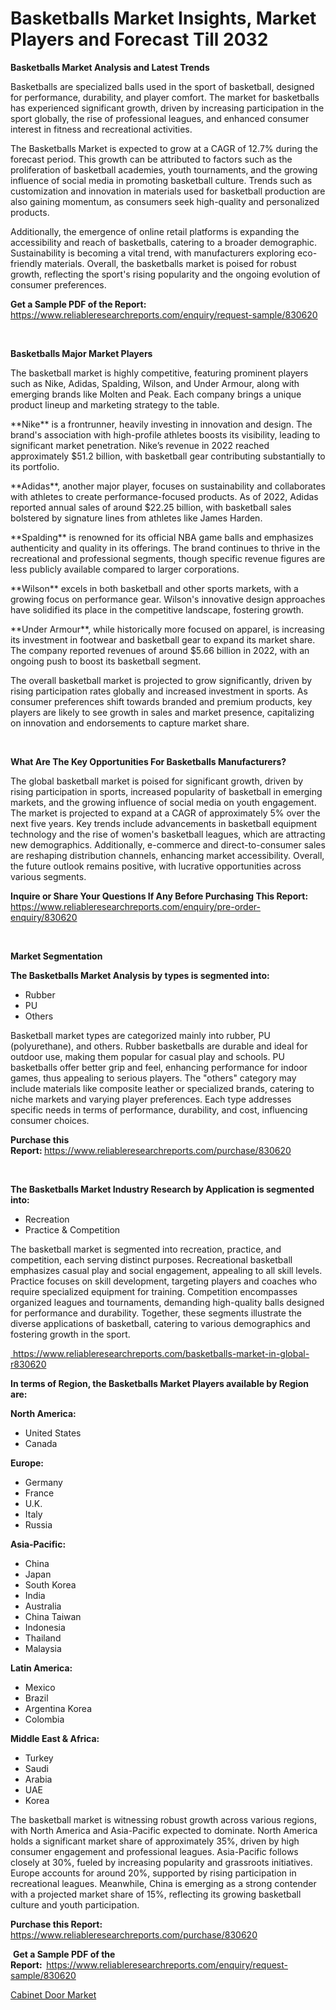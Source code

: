 <p><h1>Basketballs Market Insights, Market Players and Forecast Till 2032</h1></p><p><strong>Basketballs Market Analysis and Latest Trends</strong></p>
<p><p>Basketballs are specialized balls used in the sport of basketball, designed for performance, durability, and player comfort. The market for basketballs has experienced significant growth, driven by increasing participation in the sport globally, the rise of professional leagues, and enhanced consumer interest in fitness and recreational activities. </p><p>The Basketballs Market is expected to grow at a CAGR of 12.7% during the forecast period. This growth can be attributed to factors such as the proliferation of basketball academies, youth tournaments, and the growing influence of social media in promoting basketball culture. Trends such as customization and innovation in materials used for basketball production are also gaining momentum, as consumers seek high-quality and personalized products. </p><p>Additionally, the emergence of online retail platforms is expanding the accessibility and reach of basketballs, catering to a broader demographic. Sustainability is becoming a vital trend, with manufacturers exploring eco-friendly materials. Overall, the basketballs market is poised for robust growth, reflecting the sport's rising popularity and the ongoing evolution of consumer preferences.</p></p>
<p><strong>Get a Sample PDF of the Report:&nbsp;</strong> <a href="https://www.reliableresearchreports.com/enquiry/request-sample/830620?utm_campaign=2665&utm_medium=2&utm_source=Github&utm_content=ia&utm_term=04042025&utm_id=basketballs">https://www.reliableresearchreports.com/enquiry/request-sample/830620</a></p>
<p>&nbsp;</p>
<p><strong>Basketballs Major Market Players</strong></p>
<p><p>The basketball market is highly competitive, featuring prominent players such as Nike, Adidas, Spalding, Wilson, and Under Armour, along with emerging brands like Molten and Peak. Each company brings a unique product lineup and marketing strategy to the table.</p><p>**Nike** is a frontrunner, heavily investing in innovation and design. The brand's association with high-profile athletes boosts its visibility, leading to significant market penetration. Nike’s revenue in 2022 reached approximately $51.2 billion, with basketball gear contributing substantially to its portfolio.</p><p>**Adidas**, another major player, focuses on sustainability and collaborates with athletes to create performance-focused products. As of 2022, Adidas reported annual sales of around $22.25 billion, with basketball sales bolstered by signature lines from athletes like James Harden.</p><p>**Spalding** is renowned for its official NBA game balls and emphasizes authenticity and quality in its offerings. The brand continues to thrive in the recreational and professional segments, though specific revenue figures are less publicly available compared to larger corporations.</p><p>**Wilson** excels in both basketball and other sports markets, with a growing focus on performance gear. Wilson's innovative design approaches have solidified its place in the competitive landscape, fostering growth.</p><p>**Under Armour**, while historically more focused on apparel, is increasing its investment in footwear and basketball gear to expand its market share. The company reported revenues of around $5.66 billion in 2022, with an ongoing push to boost its basketball segment.</p><p>The overall basketball market is projected to grow significantly, driven by rising participation rates globally and increased investment in sports. As consumer preferences shift towards branded and premium products, key players are likely to see growth in sales and market presence, capitalizing on innovation and endorsements to capture market share.</p></p>
<p>&nbsp;</p>
<p><strong>What Are The Key Opportunities For Basketballs Manufacturers?</strong></p>
<p><p>The global basketball market is poised for significant growth, driven by rising participation in sports, increased popularity of basketball in emerging markets, and the growing influence of social media on youth engagement. The market is projected to expand at a CAGR of approximately 5% over the next five years. Key trends include advancements in basketball equipment technology and the rise of women's basketball leagues, which are attracting new demographics. Additionally, e-commerce and direct-to-consumer sales are reshaping distribution channels, enhancing market accessibility. Overall, the future outlook remains positive, with lucrative opportunities across various segments.</p></p>
<p><strong>Inquire or Share Your Questions If Any Before Purchasing This Report:</strong> <a href="https://www.reliableresearchreports.com/enquiry/pre-order-enquiry/830620?utm_campaign=2665&utm_medium=2&utm_source=Github&utm_content=ia&utm_term=04042025&utm_id=basketballs">https://www.reliableresearchreports.com/enquiry/pre-order-enquiry/830620</a></p>
<p>&nbsp;</p>
<p><strong>Market Segmentation</strong></p>
<p><strong>The Basketballs Market Analysis by types is segmented into:</strong></p>
<p><ul><li>Rubber</li><li>PU</li><li>Others</li></ul></p>
<p><p>Basketball market types are categorized mainly into rubber, PU (polyurethane), and others. Rubber basketballs are durable and ideal for outdoor use, making them popular for casual play and schools. PU basketballs offer better grip and feel, enhancing performance for indoor games, thus appealing to serious players. The "others" category may include materials like composite leather or specialized brands, catering to niche markets and varying player preferences. Each type addresses specific needs in terms of performance, durability, and cost, influencing consumer choices.</p></p>
<p><strong>Purchase this Report:&nbsp;</strong><a href="https://www.reliableresearchreports.com/purchase/830620?utm_campaign=2665&utm_medium=2&utm_source=Github&utm_content=ia&utm_term=04042025&utm_id=basketballs">https://www.reliableresearchreports.com/purchase/830620</a></p>
<p>&nbsp;</p>
<p><strong>The Basketballs Market Industry Research by Application is segmented into:</strong></p>
<p><ul><li>Recreation</li><li>Practice & Competition</li></ul></p>
<p><p>The basketball market is segmented into recreation, practice, and competition, each serving distinct purposes. Recreational basketball emphasizes casual play and social engagement, appealing to all skill levels. Practice focuses on skill development, targeting players and coaches who require specialized equipment for training. Competition encompasses organized leagues and tournaments, demanding high-quality balls designed for performance and durability. Together, these segments illustrate the diverse applications of basketball, catering to various demographics and fostering growth in the sport.</p></p>
<p><a href="https://www.reliableresearchreports.com/basketballs-market-in-global-r830620?utm_campaign=2665&utm_medium=2&utm_source=Github&utm_content=ia&utm_term=04042025&utm_id=basketballs">&nbsp;https://www.reliableresearchreports.com/basketballs-market-in-global-r830620</a></p>
<p><strong>In terms of Region, the Basketballs Market Players available by Region are:</strong></p>
<p>
    <p> <strong> North America: </strong>
        <ul>
            <li>United States</li>
            <li>Canada</li>
        </ul>
        </p> 
    <p> <strong> Europe: </strong>
        <ul>
            <li>Germany</li>
            <li>France</li>
            <li>U.K.</li>
            <li>Italy</li>
            <li>Russia</li>
        </ul>
        </p> 
    <p> <strong> Asia-Pacific: </strong>
        <ul>
            <li>China</li>
            <li>Japan</li>
            <li>South Korea</li>
            <li>India</li>
            <li>Australia</li>
            <li>China Taiwan</li>
            <li>Indonesia</li>
            <li>Thailand</li>
            <li>Malaysia</li>
        </ul>
        </p> 
    <p> <strong> Latin America: </strong>
        <ul>
            <li>Mexico</li>
            <li>Brazil</li>
            <li>Argentina Korea</li>
            <li>Colombia</li>
        </ul>
        </p> 
    <p> <strong> Middle East & Africa: </strong>
        <ul>
            <li>Turkey</li>
            <li>Saudi</li>
            <li>Arabia</li>
            <li>UAE</li>
            <li>Korea</li>
        </ul>
    </p>
    </p>
<p><p>The basketball market is witnessing robust growth across various regions, with North America and Asia-Pacific expected to dominate. North America holds a significant market share of approximately 35%, driven by high consumer engagement and professional leagues. Asia-Pacific follows closely at 30%, fueled by increasing popularity and grassroots initiatives. Europe accounts for around 20%, supported by rising participation in recreational leagues. Meanwhile, China is emerging as a strong contender with a projected market share of 15%, reflecting its growing basketball culture and youth participation.</p></p>
<p><strong>Purchase this Report: </strong><a href="https://www.reliableresearchreports.com/purchase/830620?utm_campaign=2665&utm_medium=2&utm_source=Github&utm_content=ia&utm_term=04042025&utm_id=basketballs">https://www.reliableresearchreports.com/purchase/830620</a></p>
<p>&nbsp;<strong>Get a Sample PDF of the Report:&nbsp;&nbsp;</strong><a href="https://www.reliableresearchreports.com/enquiry/request-sample/830620?utm_campaign=2665&utm_medium=2&utm_source=Github&utm_content=ia&utm_term=04042025&utm_id=basketballs">https://www.reliableresearchreports.com/enquiry/request-sample/830620</a></p>
<p><strong></strong></p>
<p><p><a href="https://github.com/dolorespeddico90/Market-Research-Report-List-1/blob/main/cabinet-door-market.md?utm_campaign=2665&utm_medium=2&utm_source=Github&utm_content=ia&utm_term=04042025&utm_id=basketballs">Cabinet Door Market</a></p></p>